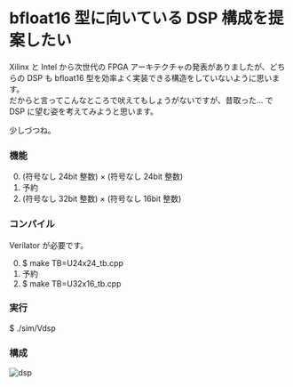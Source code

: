 # bfloat16 型に向いている DSP 構成を提案したい

Xilinx と Intel から次世代の FPGA アーキテクチャの発表がありましたが、どちらの DSP も bfloat16 型を効率よく実装できる構造をしていないように思います。  
だからと言ってこんなところで吠えてもしょうがないですが、昔取った… で DSP に望む姿を考えてみようと思います。

少しづつね。

### 機能

0. (符号なし 24bit 整数) × (符号なし 24bit 整数)
1. 予約
2. (符号なし 32bit 整数) × (符号なし 16bit 整数)

### コンパイル

Verilator が必要です。

0. $ make TB=U24x24_tb.cpp
1. 予約
2. $ make TB=U32x16_tb.cpp

### 実行

$ ./sim/Vdsp

### 構成

![dsp](C:\Users\tom01h\TIL\dsp\dsp.svg)